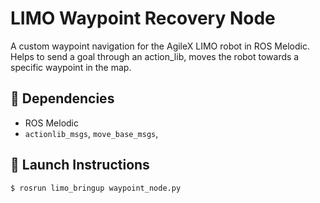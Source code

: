 # LIMO Waypoint Recovery Node

A custom waypoint navigation for the AgileX LIMO robot in ROS Melodic. Helps to send a goal through an action_lib, moves the robot towards a specific waypoint in the map.

## 🧩 Dependencies
- ROS Melodic
- `actionlib_msgs`, `move_base_msgs`, 

## 🚀 Launch Instructions

```bash
$ rosrun limo_bringup waypoint_node.py
